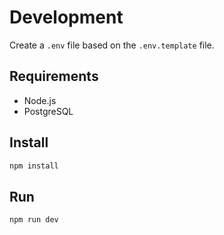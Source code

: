 # Development

Create a `.env` file based on the `.env.template` file.

## Requirements
- Node.js
- PostgreSQL

## Install
```bash
npm install
```

## Run
```bash
npm run dev
```
